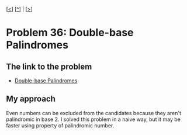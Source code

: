 \[[<](./p0035.md)] \[[^](../README.md)] | \[[>](./p0037.md)]

# Problem 36: Double-base Palindromes

## The link to the problem

- [Double-base Palindromes](https://projecteuler.net/problem=36)

## My approach

Even numbers can be excluded from the candidates because they aren't palindromic in base $2$.
I solved this problem in a naive way, but it may be faster using property of palindromic number.
